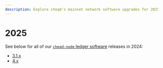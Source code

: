 ```yaml
---
description: Explore cheqd's mainnet network software upgrades for 2025.
---
```


# 2025

See below for all of our [`cheqd-node` ledger software](https://github.com/cheqd/cheqd-node/) releases in 2024:

* [3.1.x](3.1.x.md)
* [4.x](4.x.md)

